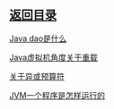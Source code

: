 ## [返回目录](https://wuchengcheng110120.github.io)

[Java dao是什么](https://www.cnblogs.com/liluyu123/p/6183020.html)

[Java虚拟机角度关于重载](myNotes/20180114)


[关于异或预算符](myNotes/20180113)

[JVM一个程序是怎样运行的](http://blog.csdn.net/chengzhang1989/article/details/70216634)
